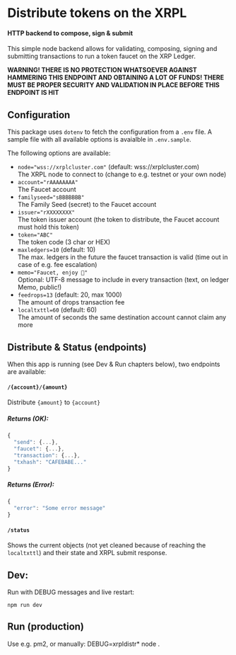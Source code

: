 # Distribute tokens on the XRPL
#### HTTP backend to compose, sign & submit

This simple node backend allows for validating, composing, signing and
submitting transactions to run a token faucet on the XRP Ledger.

**WARNING! THERE IS NO PROTECTION WHATSOEVER AGAINST HAMMERING THIS ENDPOINT
AND OBTAINING A LOT OF FUNDS! THERE MUST BE PROPER SECURITY AND VALIDATION
IN PLACE BEFORE THIS ENDPOINT IS HIT**

## Configuration

This package uses `dotenv` to fetch the configuration from a `.env` file. A sample
file with all available options is avaialble in `.env.sample`.

The following options are available:

- `node="wss://xrplcluster.com"` (default: wss://xrplcluster.com)  
  The XRPL node to connect to (change to e.g. testnet or your own node)
- `account="rAAAAAAAA"`  
  The Faucet account
- `familyseed="sBBBBBBB"`  
  The Family Seed (secret) to the Faucet account
- `issuer="rXXXXXXXX"`  
  The token issuer account (the token to distribute, the Faucet account must hold this token)
- `token="ABC"`  
  The token code (3 char or HEX)
- `maxledgers=10` (default: 10)  
  The max. ledgers in the future the faucet transaction is valid (time out in case of e.g. fee escalation)
- `memo="Faucet, enjoy 🎉"`  
  Optional: UTF-8 message to include in every transaction (text, on ledger Memo, public!)
- `feedrops=13` (default: 20, max 1000)  
  The amount of drops transaction fee
- `localtxttl=60` (default: 60)  
  The amount of seconds the same destination account cannot claim any more

## Distribute & Status (endpoints)

When this app is running (see Dev & Run chapters below), two endpoints are available:

#### `/{account}/{amount}`

Distribute `{amount}` to `{account}`

##### Returns (OK): 
```javascript
{
  "send": {...},
  "faucet": {...},
  "transaction": {...},
  "txhash": "CAFEBABE..."
}
```

##### Returns (Error):
```javascript
{
  "error": "Some error message"
}
```

#### `/status`

Shows the current objects (not yet cleaned because of reaching the `localtxttl`) and their state and XRPL submit response.

## Dev:

Run with DEBUG messages and live restart:
```
npm run dev
```

## Run (production)

Use e.g. pm2, or manually:
DEBUG=xrpldistr* node .
